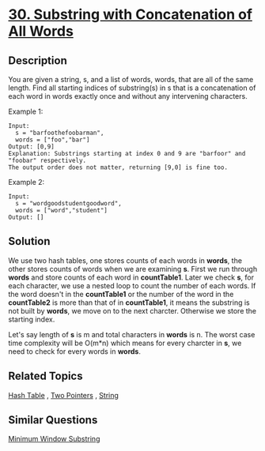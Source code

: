 # [30. Substring with Concatenation of All Words](https://leetcode.com/problems/substring-with-concatenation-of-all-words)

## Description

You are given a string, s, and a list of words, words, that are all of the same length. Find all starting indices of substring(s) in s that is a concatenation of each word in words exactly once and without any intervening characters.

Example 1:

```
Input:
  s = "barfoothefoobarman",
  words = ["foo","bar"]
Output: [0,9]
Explanation: Substrings starting at index 0 and 9 are "barfoor" and "foobar" respectively.
The output order does not matter, returning [9,0] is fine too.
```

Example 2:

```
Input:
  s = "wordgoodstudentgoodword",
  words = ["word","student"]
Output: []
```

## Solution

We use two hash tables, one stores counts of each words in **words**, the other stores counts of words when we are examining **s**. First we run through **words** and store counts of each word in **countTable1**. Later we check **s**, for each character, we use a nested loop to count the number of each words. If the word doesn't in the **countTable1** or the number of the word in the **countTable2** is more than that of in **countTable1**, it means the substring is not built by **words**, we move on to the next charcter. Otherwise we store the starting index. 

Let's say length of **s** is m and total characters in **words** is n. The worst case time complexity will be O(m*n) which means for every charcter in **s**, we need to check for every words in **words**.

## Related Topics

[Hash Table](https://leetcode.com/tag/hash-table/) , [Two Pointers](https://leetcode.com/tag/two-pointers/) , [String](https://leetcode.com/tag/string/) 

## Similar Questions

[Minimum Window Substring](https://leetcode.com/problems/minimum-window-substring/)
